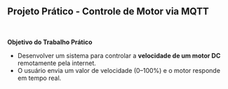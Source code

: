 ## Projeto Prático - Controle de Motor via MQTT

<br>

**Objetivo do Trabalho Prático**

- Desenvolver um sistema para controlar a **velocidade de um motor DC** remotamente pela internet.
- O usuário envia um valor de velocidade (0–100%) e o motor responde em tempo real.